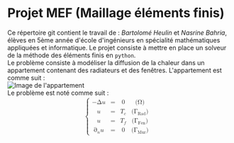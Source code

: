 # Projet MEF (Maillage éléments finis)
Ce répertoire git contient le travail de : *Bartolomé Heulin* et *Nasrine Bahria*, élèves en 5ème année d'école d'ingénieurs en spécialité mathématiques appliquées et informatique. Le projet consiste à mettre en place un solveur de la méthode des éléments finis en `python`.  
Le problème consiste à modéliser la diffusion de la chaleur dans un appartement contenant des radiateurs et des fenêtres.
L'appartement est comme suit :  
![Image de l'appartement](https://bthierry.pages.math.cnrs.fr/course-fem/_images/2020-2021-flat.svg)  
Le problème est noté comme suit :  
<math xmlns="http://www.w3.org/1998/Math/MathML" display="block">
  <mtable columnalign="right left" rowspacing="3pt" columnspacing="0em" displaystyle="true">
    <mtr>
      <mtd>
        <mrow>
          <mo>{</mo>
          <mtable columnalign="right center left left" rowspacing="4pt" columnspacing="1em">
            <mtr>
              <mtd>
                <mo>&#x2212;<!-- − --></mo>
                <mi mathvariant="normal">&#x0394;<!-- Δ --></mi>
                <mi>u</mi>
              </mtd>
              <mtd>
                <mo>=</mo>
              </mtd>
              <mtd>
                <mn>0</mn>
              </mtd>
              <mtd>
                <mo stretchy="false">(</mo>
                <mi mathvariant="normal">&#x03A9;<!-- Ω --></mi>
                <mo stretchy="false">)</mo>
              </mtd>
            </mtr>
            <mtr>
              <mtd>
                <mi>u</mi>
              </mtd>
              <mtd>
                <mo>=</mo>
              </mtd>
              <mtd>
                <msub>
                  <mi>T</mi>
                  <mi>c</mi>
                </msub>
              </mtd>
              <mtd>
                <mo stretchy="false">(</mo>
                <msub>
                  <mi mathvariant="normal">&#x0393;<!-- Γ --></mi>
                  <mrow class="MJX-TeXAtom-ORD">
                    <mtext>Rad</mtext>
                  </mrow>
                </msub>
                <mo stretchy="false">)</mo>
              </mtd>
            </mtr>
            <mtr>
              <mtd>
                <mi>u</mi>
              </mtd>
              <mtd>
                <mo>=</mo>
              </mtd>
              <mtd>
                <msub>
                  <mi>T</mi>
                  <mi>f</mi>
                </msub>
              </mtd>
              <mtd>
                <mo stretchy="false">(</mo>
                <msub>
                  <mi mathvariant="normal">&#x0393;<!-- Γ --></mi>
                  <mrow class="MJX-TeXAtom-ORD">
                    <mtext>Fen</mtext>
                  </mrow>
                </msub>
                <mo stretchy="false">)</mo>
              </mtd>
            </mtr>
            <mtr>
              <mtd>
                <mrow class="MJX-TeXAtom-ORD">
                  <msub>
                    <mi mathvariant="normal">&#x2202;<!-- ∂ --></mi>
                    <mrow class="MJX-TeXAtom-ORD">
                      <mrow class="MJX-TeXAtom-ORD">
                        <mrow class="MJX-TeXAtom-ORD">
                          <mi mathvariant="bold">n</mi>
                        </mrow>
                      </mrow>
                    </mrow>
                  </msub>
                </mrow>
                <mi>u</mi>
              </mtd>
              <mtd>
                <mo>=</mo>
              </mtd>
              <mtd>
                <mn>0</mn>
              </mtd>
              <mtd>
                <mo stretchy="false">(</mo>
                <msub>
                  <mi mathvariant="normal">&#x0393;<!-- Γ --></mi>
                  <mrow class="MJX-TeXAtom-ORD">
                    <mtext>Mur</mtext>
                  </mrow>
                </msub>
                <mo stretchy="false">)</mo>
              </mtd>
            </mtr>
          </mtable>
          <mo fence="true" stretchy="true" symmetric="true"></mo>
        </mrow>
      </mtd>
    </mtr>
  </mtable>
</math>
